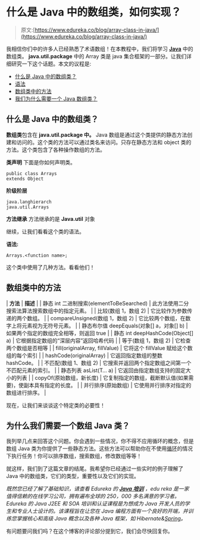 # 什么是 Java 中的数组类，如何实现？

> 原文:[https://www.edureka.co/blog/array-class-in-java/](https://www.edureka.co/blog/array-class-in-java/)

我相信你们中的许多人已经熟悉了术语数组！在本教程中，我们将学习 [**Java**](https://www.edureka.co/java-j2ee-training-course) 中的数组类。 **java.util.package** 中的 Array 类是 java 集合框架的一部分。让我们详细研究一下这个话题。本文的议程是:

*   [什么是 Java 中的数组类？](#WhatisArrayclassinJava?)
*   [语法](#Syntax)
*   [数组类中的方法](#MethodsinArrayclass)
*   [我们为什么需要一个 Java 数组类？](#WhydoweneedJavaArrayclass?)

## **什么是 Java 中的数组类？**

**数组类**包含在 **java.util.package 中。** Java 数组是通过这个类提供的静态方法创建和访问的。这个类的方法可以通过类名来访问。只存在静态方法和 object 类的方法。这个类包含了各种操作数组的方法。

**类声明** 下面是你如何声明类。

```
public class Arrays
extends Object

```

**阶级阶层**

```
java.langhierarch
java.util.Arrays

```

**方法继承** 方法继承的是 **Java.util** 对象

继续，让我们看看这个类的语法。

**语法:**

```
Arrays.<function name>;

```

这个类中使用了几种方法。看看他们！

## **数组类中的方法**

| **方法** | **描述** |
| 静态 int 二进制搜索(elementToBeSearched) | 此方法使用二分搜索法算法搜索数组中的指定元素。 |
| 比较(数组 1，数组 2) | 它比较作为参数传递的两个数组。 |
| compareUnsigned(数组 1，数组 2) | 它比较两个数组，在数字上将元素视为无符号元素。 |
| 静态布尔值 deepEquals(对象[] a，对象[] b) | 如果两个指定的数组完全相等，则返回 true |
| 静态 int deepHashCode(Object[] a) | 它根据指定数组的“深层内容”返回哈希代码 |
| 等于(数组 1，数组 2) | 它检查两个数组是否相等 |
| fill(originalArray, fillValue) | 它将这个 fillValue 赋给这个数组的每个索引 |
| hashCode(originalArray) | 它返回指定数组的整数 hashCode。 |
| 不匹配(数组 1、数组 2) | 它搜索并返回两个指定数组之间第一个不匹配元素的索引。 |
| 静态列表 asList(T… a) | 它返回由指定数组支持的固定大小的列表 |
| copyOf(原始数组，新长度) | 它复制指定的数组，截断默认值(如果需要)，使副本具有指定的长度。 |
| 并行排序(原始数组) | 它使用并行排序对指定的数组进行排序。 |

现在，让我们来谈谈这个特定类的必要性！

## **为什么我们需要一个数组 Java 类？**

我列举几点来回答这个问题。你会遇到一些情况，你不得不应用循环的概念，但是数组 Java 类为你提供了一些静态方法。这些方法可以帮助你在不使用[循环](https://www.edureka.co/blog/loops-in-java/)的情况下执行任务！你可以排序数组，搜索数组，修改数组等等！

就这样，我们到了这篇文章的结尾。我希望你已经通过一些实时的例子理解了 Java 中的数组类，它们的类型，重要性以及它们的实现。

*既然您已经了解了基础知识，请查看 Edureka 的  [**Java 培训**](https://www.edureka.co/java-j2ee-soa-training)* *，edu reka 是一家值得信赖的在线学习公司，拥有遍布全球的 250，000 多名满意的学习者。Edureka 的 Java J2EE 和 SOA 培训和认证课程是为想成为 Java 开发人员的学生和专业人士设计的。该课程旨在让您在 Java 编程方面有一个良好的开端，并训练您掌握核心和高级 Java 概念以及各种 Java 框架，如 Hibernate&[Spring](https://spring.io/projects/spring-framework)。*

有问题要问我们吗？在这个博客的评论部分提到它，我们会尽快回复你。